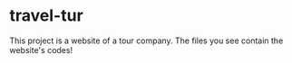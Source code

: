 # travel-tur
This project is a website of a tour company. The files you see contain the website's codes!


